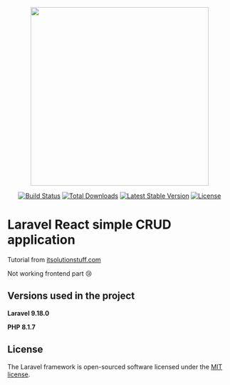 <p align="center"><a href="https://laravel.com" target="_blank"><img src="https://raw.githubusercontent.com/laravel/art/master/logo-lockup/5%20SVG/2%20CMYK/1%20Full%20Color/laravel-logolockup-cmyk-red.svg" width="400"></a></p>

<p align="center">
<a href="https://travis-ci.org/laravel/framework"><img src="https://travis-ci.org/laravel/framework.svg" alt="Build Status"></a>
<a href="https://packagist.org/packages/laravel/framework"><img src="https://img.shields.io/packagist/dt/laravel/framework" alt="Total Downloads"></a>
<a href="https://packagist.org/packages/laravel/framework"><img src="https://img.shields.io/packagist/v/laravel/framework" alt="Latest Stable Version"></a>
<a href="https://packagist.org/packages/laravel/framework"><img src="https://img.shields.io/packagist/l/laravel/framework" alt="License"></a>
</p>

# Laravel React simple CRUD application
Tutorial from <a href="https://www.itsolutionstuff.com/post/laravel-5-simple-crud-application-using-reactjs-part-1example.html">itsolutionstuff.com</a> 

Not working frontend part &#128546;

## Versions used in the project
**Laravel 9.18.0**

**PHP 8.1.7**

## License

The Laravel framework is open-sourced software licensed under the [MIT license](https://opensource.org/licenses/MIT).
